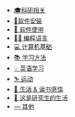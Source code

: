 <!-- docs/_sidebar.md -->
<!-- - 🎓科研
    - [科研有用的网站](科研/科研有用的网站)
    - [命名数据网络](科研/命名数据网络)
    - [论文写作](科研/论文写作)
- 📁 安装软件
    - [安装ndnSIM](安装软件/)
    - [VS新建cpp自动添加作者版权等信息](安装软件/VS新建cpp自动添加作者版权等信息)
- 💾 软件使用
    - [LaTex](软件使用/LaTex)
    - [Origin](软件使用/Origin)
- 💻 计算机基础
    - [数据结构](计算机基础/数据结构)
    - [计算机网络](计算机基础/计算机网络)
- 👨‍💻 编程语言
    - [C/C++](编程/C++)
    - [Python](编程/Python)
    - [linux常用指令](编程/Ubuntu常用命令)
    - [Matlab](编程/Matlab)
    - [Markdown](编程/Markdown.md)
- 📚 学习方法
    - [费曼学习法](学习方法/费曼学习法)
    - [编程学习](学习方法/学习编程感悟)
- 💡 英语学习
    - [听力](英语学习/听力)
- ⛷️ 运动
    - [为什么要运动](运动/为什么要运动)
    - [羽毛球](运动/羽毛球)
- 📖 生活 & 读书感悟
    - [考研&科研](生活读书感悟/关于科研与工程,关于考研与就业)
    - [冬奥感悟](生活读书感悟/冬奥感悟)
    - [观李健视频](生活读书感悟/李健)
    - [吴军-《态度》](生活读书感悟/吴军-态度)
    - [吴军-《格局》](生活读书感悟/吴军-格局)
    - [《人世间》](生活读书感悟/人世间)
    - [大四一年反思](生活读书感悟/大四反思)
- 💭 这是研究生的生活
    - [研究生的生活(1)](这是研究生的生活/这是研究生的生活1)
- ▫️▫️▫️ 其他
    - [配置docsify](其他/配置docsify) -->
- [🎓科研相关](科研/科研相关_总)
- [📁软件安装](安装软件/软件安装总)
- [💾 软件使用](软件使用/软件使用总)
- [👨‍💻 编程语言](编程/编程总)
- [💻 计算机基础](计算机基础/计算机总)
- [📚 学习方法](学习方法/学习方法总)
- [💡 英语学习](英语学习/听力)
- [⛷️ 运动](运动/运动总)
- [📖 生活 & 读书感悟](生活读书感悟/读书生活感悟总)
- [💭 这是研究生的生活](这是研究生的生活/这是研究生的生活总)
- [▫️▫️▫️ 其他](其他/其他总)


